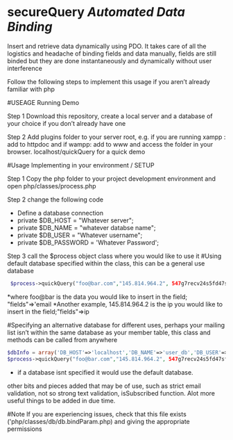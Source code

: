# secureQuery _Automated Data Binding_
Insert and retrieve data dynamically using PDO. It takes care of all the logistics and headache of binding fields and data manually, fields are still binded but they are done instantaneously and dynamically without user interference

Follow the following steps to implement this usage if you aren’t already familiar with php

#USEAGE Running Demo

Step 1
Download this repository, create a local server and a database of your choice if you don’t already have one

Step 2
Add plugins folder to your server root, e.g. if you are running xampp : add to httpdoc and if wampp: add to www and access the folder in 
your browser. localhost/quickQuery for a quick demo

#Usage Implementing in your environment / SETUP

Step 1
Copy the php folder to your project development environment and open php/classes/process.php

Step 2 change the following code
 - Define a database connection 
  - private $DB_HOST =     "Whatever server";
  - private $DB_NAME =     "whatever databse name";
  - private $DB_USER =     "Whatever username";
  - private $DB_PASSWORD = 'Whatever Password';
  
  Step 3 call the $process object class where you would like to use it
#Using default database specified within the class, this can be a general use database
```php
 $process->quickQuery("foo@bar.com","145.814.964.2", 547g7recv24s5fd47sf54s, 2015-11-2015, array('table'=>'subscribers',"fields"=>'email, ip_address, unsubscribe_key, added_on'));
 ```
  *where foo@bar is the data you would like to insert in the field; "fields"=>'email
  *Another example, 145.814.964.2 is the ip you would like to insert in the field;"fields"=>ip 
  
 #Specifying an alternative database for different uses, perhaps your mailing list isn’t within the same database as your member table, this class and methods can be called from anywhere
 ```php
 $dbInfo = array('DB_HOST'=>'localhost','DB_NAME'=>'user_db','DB_USER'=>'root','DB_PASSWORD'=>'testing');
 $process->quickQuery("foo@bar.com","145.814.964.2", 547g7recv24s5fd47sf54s, 2015-11-2015, array('db'=>$dbInfo, table'=>'subscribers',"fields"=>'email, ip_address, unsubscribe_key, added_on'));
 ```
 * if a database isnt specified it would use the default database.
 
other bits and pieces added that may be of use, such as strict email validation, not so strong text validation, isSubscribed function. Alot more useful things to be added in due time.

#Note
If you are experiencing issues, check that this file exists ('php/classes/db/db.bindParam.php) and giving the appropriate permissions
